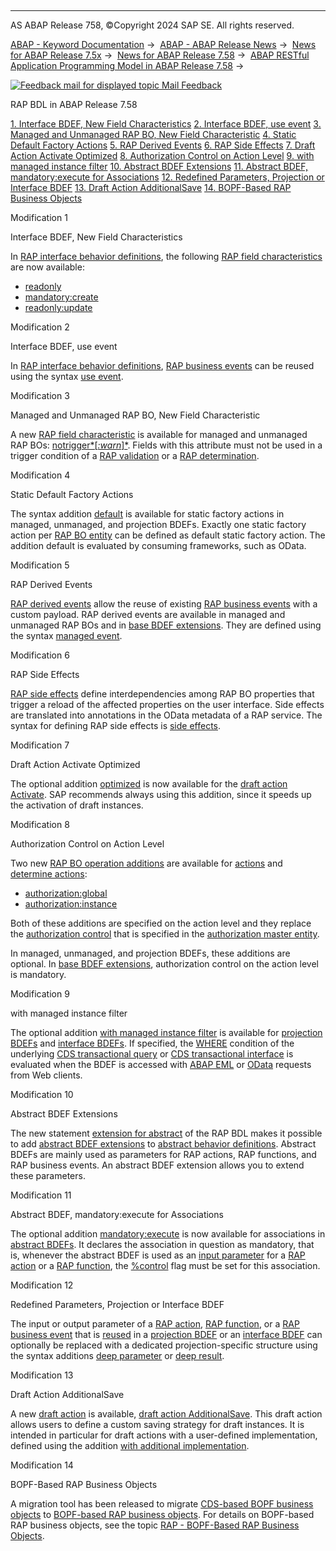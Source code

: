   

* * *

AS ABAP Release 758, ©Copyright 2024 SAP SE. All rights reserved.

[ABAP - Keyword Documentation](https://help.sap.com/doc/abapdocu_latest_index_htm/latest/en-US/abenabap.htm) →  [ABAP - ABAP Release News](https://help.sap.com/doc/abapdocu_latest_index_htm/latest/en-US/abennews.htm) →  [News for ABAP Release 7.5x](https://help.sap.com/doc/abapdocu_latest_index_htm/latest/en-US/abennews-75.htm) →  [News for ABAP Release 7.58](https://help.sap.com/doc/abapdocu_latest_index_htm/latest/en-US/abennews-758.htm) →  [ABAP RESTful Application Programming Model in ABAP Release 7.58](https://help.sap.com/doc/abapdocu_latest_index_htm/latest/en-US/abennews-758-restful.htm) → 

 [![](Mail.gif?object=Mail.gif "Feedback mail for displayed topic") Mail Feedback](mailto:f1_help@sap.com?subject=Feedback%20on%20ABAP%20Documentation&body=Document:%20RAP%20BDL%20in%20ABAP%20Release%207.58%2C%20ABENNEWS-758-CDS_BDL%2C%20758%0D%0A%0D%0AError:%0D%0A%0D%0A%0D%0A%0D%0ASuggestion%20for%20improvement:)

RAP BDL in ABAP Release 7.58

[1\. Interface BDEF, New Field Characteristics](#!ABAP_MODIFICATION_1@1@)
[2\. Interface BDEF, use event](#!ABAP_MODIFICATION_2@2@)
[3\. Managed and Unmanaged RAP BO, New Field Characteristic](#!ABAP_MODIFICATION_3@3@)
[4\. Static Default Factory Actions](#!ABAP_MODIFICATION_4@4@)
[5\. RAP Derived Events](#!ABAP_MODIFICATION_5@5@)
[6\. RAP Side Effects](#!ABAP_MODIFICATION_6@6@)
[7\. Draft Action Activate Optimized](#!ABAP_MODIFICATION_7@7@)
[8\. Authorization Control on Action Level](#!ABAP_MODIFICATION_8@8@)
[9\. with managed instance filter](#!ABAP_MODIFICATION_9@9@)
[10\. Abstract BDEF Extensions](#!ABAP_MODIFICATION_10@10@)
[11\. Abstract BDEF, mandatory:execute for Associations](#!ABAP_MODIFICATION_11@11@)
[12\. Redefined Parameters, Projection or Interface BDEF](#!ABAP_MODIFICATION_12@12@)
[13\. Draft Action AdditionalSave](#!ABAP_MODIFICATION_13@13@)
[14\. BOPF-Based RAP Business Objects](#!ABAP_MODIFICATION_14@14@)

Modification 1   

Interface BDEF, New Field Characteristics

In [RAP interface behavior definitions](https://help.sap.com/doc/abapdocu_latest_index_htm/latest/en-US/abencds_interface_bdef_glosry.htm "Glossary Entry"), the following [RAP field characteristics](https://help.sap.com/doc/abapdocu_latest_index_htm/latest/en-US/abenrap_field_char_glosry.htm "Glossary Entry") are now available:

-   [readonly](https://help.sap.com/doc/abapdocu_latest_index_htm/latest/en-US/abenbdl_field_interface.htm)
-   [mandatory:create](https://help.sap.com/doc/abapdocu_latest_index_htm/latest/en-US/abenbdl_field_interface.htm)
-   [readonly:update](https://help.sap.com/doc/abapdocu_latest_index_htm/latest/en-US/abenbdl_field_interface.htm)

Modification 2   

Interface BDEF, use event

In [RAP interface behavior definitions](https://help.sap.com/doc/abapdocu_latest_index_htm/latest/en-US/abencds_interface_bdef_glosry.htm "Glossary Entry"), [RAP business events](https://help.sap.com/doc/abapdocu_latest_index_htm/latest/en-US/abenrap_entity_event_glosry.htm "Glossary Entry") can be reused using the syntax [use event](https://help.sap.com/doc/abapdocu_latest_index_htm/latest/en-US/abenbdl_use_projection.htm).

Modification 3   

Managed and Unmanaged RAP BO, New Field Characteristic

A new [RAP field characteristic](https://help.sap.com/doc/abapdocu_latest_index_htm/latest/en-US/abenrap_field_char_glosry.htm "Glossary Entry") is available for managed and unmanaged RAP BOs: [notrigger*\[*:warn*\]*](https://help.sap.com/doc/abapdocu_latest_index_htm/latest/en-US/abenbdl_field_char.htm). Fields with this attribute must not be used in a trigger condition of a [RAP validation](https://help.sap.com/doc/abapdocu_latest_index_htm/latest/en-US/abenrap_validation_glosry.htm "Glossary Entry") or a [RAP determination](https://help.sap.com/doc/abapdocu_latest_index_htm/latest/en-US/abenrap_determination_glosry.htm "Glossary Entry").

Modification 4   

Static Default Factory Actions

The syntax addition [default](https://help.sap.com/doc/abapdocu_latest_index_htm/latest/en-US/abenbdl_action_default_factory.htm) is available for static factory actions in managed, unmanaged, and projection BDEFs. Exactly one static factory action per [RAP BO entity](https://help.sap.com/doc/abapdocu_latest_index_htm/latest/en-US/abenrap_bo_entity_glosry.htm "Glossary Entry") can be defined as default static factory action. The addition default is evaluated by consuming frameworks, such as OData.

Modification 5   

RAP Derived Events

[RAP derived events](https://help.sap.com/doc/abapdocu_latest_index_htm/latest/en-US/abenrap_derived_event_glosry.htm "Glossary Entry") allow the reuse of existing [RAP business events](https://help.sap.com/doc/abapdocu_latest_index_htm/latest/en-US/abenrap_entity_event_glosry.htm "Glossary Entry") with a custom payload. RAP derived events are available in managed and unmanaged RAP BOs and in [base BDEF extensions](https://help.sap.com/doc/abapdocu_latest_index_htm/latest/en-US/abenrap_base_bdef_ext_glosry.htm "Glossary Entry"). They are defined using the syntax [managed event](https://help.sap.com/doc/abapdocu_latest_index_htm/latest/en-US/abenbdl_managed_event.htm).

Modification 6   

RAP Side Effects

[RAP side effects](https://help.sap.com/doc/abapdocu_latest_index_htm/latest/en-US/abenrap_side_effects_glosry.htm "Glossary Entry") define interdependencies among RAP BO properties that trigger a reload of the affected properties on the user interface. Side effects are translated into annotations in the OData metadata of a RAP service. The syntax for defining RAP side effects is [side effects](https://help.sap.com/doc/abapdocu_latest_index_htm/latest/en-US/abenbdl_side_effects.htm).

Modification 7   

Draft Action Activate Optimized

The optional addition [optimized](https://help.sap.com/doc/abapdocu_latest_index_htm/latest/en-US/abenbdl_draft_action.htm) is now available for the [draft action Activate](https://help.sap.com/doc/abapdocu_latest_index_htm/latest/en-US/abenbdl_draft_action.htm). SAP recommends always using this addition, since it speeds up the activation of draft instances.

Modification 8   

Authorization Control on Action Level

Two new [RAP BO operation additions](https://help.sap.com/doc/abapdocu_latest_index_htm/latest/en-US/abenbdl_operations_additions.htm) are available for [actions](https://help.sap.com/doc/abapdocu_latest_index_htm/latest/en-US/abenrap_action_glosry.htm "Glossary Entry") and [determine actions](https://help.sap.com/doc/abapdocu_latest_index_htm/latest/en-US/abenrap_bo_det_action_glosry.htm "Glossary Entry"):

-   [authorization:global](https://help.sap.com/doc/abapdocu_latest_index_htm/latest/en-US/abenbdl_actions_auth_global.htm)
-   [authorization:instance](https://help.sap.com/doc/abapdocu_latest_index_htm/latest/en-US/abenbdl_actions_auth_instance.htm)

Both of these additions are specified on the action level and they replace the [authorization control](https://help.sap.com/doc/abapdocu_latest_index_htm/latest/en-US/abenbdl_authorization.htm) that is specified in the [authorization master entity](https://help.sap.com/doc/abapdocu_latest_index_htm/latest/en-US/abenrap_auth_ma_ent_glosry.htm "Glossary Entry").

In managed, unmanaged, and projection BDEFs, these additions are optional. In [base BDEF extensions](https://help.sap.com/doc/abapdocu_latest_index_htm/latest/en-US/abenrap_base_bdef_ext_glosry.htm "Glossary Entry"), authorization control on the action level is mandatory.

Modification 9   

with managed instance filter

The optional addition [with managed instance filter](https://help.sap.com/doc/abapdocu_latest_index_htm/latest/en-US/abenbdl_mngd_instance_check_proj.htm) is available for [projection BDEFs](https://help.sap.com/doc/abapdocu_latest_index_htm/latest/en-US/abencds_proj_bdef_glosry.htm "Glossary Entry") and [interface BDEFs](https://help.sap.com/doc/abapdocu_latest_index_htm/latest/en-US/abencds_interface_bdef_glosry.htm "Glossary Entry"). If specified, the [WHERE](https://help.sap.com/doc/abapdocu_latest_index_htm/latest/en-US/abencds_proj_view_cond_expr.htm) condition of the underlying [CDS transactional query](https://help.sap.com/doc/abapdocu_latest_index_htm/latest/en-US/abencds_transactional_pv_glosry.htm "Glossary Entry") or [CDS transactional interface](https://help.sap.com/doc/abapdocu_latest_index_htm/latest/en-US/abencds_trans_interface_glosry.htm "Glossary Entry") is evaluated when the BDEF is accessed with [ABAP EML](https://help.sap.com/doc/abapdocu_latest_index_htm/latest/en-US/abenabap_eml_glosry.htm "Glossary Entry") or [OData](https://help.sap.com/doc/abapdocu_latest_index_htm/latest/en-US/abenodata_glosry.htm "Glossary Entry") requests from Web clients.

Modification 10   

Abstract BDEF Extensions

The new statement [extension for abstract](https://help.sap.com/doc/abapdocu_latest_index_htm/latest/en-US/abenbdl_extension_for_abstract.htm) of the RAP BDL makes it possible to add [abstract BDEF extensions](https://help.sap.com/doc/abapdocu_latest_index_htm/latest/en-US/abenrap_abs_bdef_ext_glosry.htm "Glossary Entry") to [abstract behavior definitions](https://help.sap.com/doc/abapdocu_latest_index_htm/latest/en-US/abencds_abstract_bdef_glosry.htm "Glossary Entry"). Abstract BDEFs are mainly used as parameters for RAP actions, RAP functions, and RAP business events. An abstract BDEF extension allows you to extend these parameters.

Modification 11   

Abstract BDEF, mandatory:execute for Associations

The optional addition [mandatory:execute](https://help.sap.com/doc/abapdocu_latest_index_htm/latest/en-US/abenbdl_association_abstract.htm) is now available for associations in [abstract BDEFs](https://help.sap.com/doc/abapdocu_latest_index_htm/latest/en-US/abencds_abstract_bdef_glosry.htm "Glossary Entry"). It declares the association in question as mandatory, that is, whenever the abstract BDEF is used as an [input parameter](https://help.sap.com/doc/abapdocu_latest_index_htm/latest/en-US/abenbdl_action_input_param.htm) for a [RAP action](https://help.sap.com/doc/abapdocu_latest_index_htm/latest/en-US/abenrap_action_glosry.htm "Glossary Entry") or a [RAP function](https://help.sap.com/doc/abapdocu_latest_index_htm/latest/en-US/abenrap_function_glosry.htm "Glossary Entry"), the [%control](https://help.sap.com/doc/abapdocu_latest_index_htm/latest/en-US/abapderived_types_control.htm) flag must be set for this association.

Modification 12   

Redefined Parameters, Projection or Interface BDEF

The input or output parameter of a [RAP action](https://help.sap.com/doc/abapdocu_latest_index_htm/latest/en-US/abenrap_action_glosry.htm "Glossary Entry"), [RAP function](https://help.sap.com/doc/abapdocu_latest_index_htm/latest/en-US/abenrap_function_glosry.htm "Glossary Entry"), or a [RAP business event](https://help.sap.com/doc/abapdocu_latest_index_htm/latest/en-US/abenrap_entity_event_glosry.htm "Glossary Entry") that is [reused](https://help.sap.com/doc/abapdocu_latest_index_htm/latest/en-US/abenbdl_use_projection.htm) in a [projection BDEF](https://help.sap.com/doc/abapdocu_latest_index_htm/latest/en-US/abencds_proj_bdef_glosry.htm "Glossary Entry") or an [interface BDEF](https://help.sap.com/doc/abapdocu_latest_index_htm/latest/en-US/abencds_interface_bdef_glosry.htm "Glossary Entry") can optionally be replaced with a dedicated projection-specific structure using the syntax additions [deep parameter](https://help.sap.com/doc/abapdocu_latest_index_htm/latest/en-US/abenbdl_redefine_param.htm) or [deep result](https://help.sap.com/doc/abapdocu_latest_index_htm/latest/en-US/abenbdl_redefine_param.htm).

Modification 13   

Draft Action AdditionalSave

A new [draft action](https://help.sap.com/doc/abapdocu_latest_index_htm/latest/en-US/abenrap_bo_draft_action_glosry.htm "Glossary Entry") is available, [draft action AdditionalSave](https://help.sap.com/doc/abapdocu_latest_index_htm/latest/en-US/abenbdl_draft_action.htm). This draft action allows users to define a custom saving strategy for draft instances. It is intended in particular for draft actions with a user-defined implementation, defined using the addition [with additional implementation](abenbdl_draft_action.htm#!ABAP_ADDITION_1@1@).

Modification 14   

BOPF-Based RAP Business Objects

A migration tool has been released to migrate [CDS-based BOPF business objects](https://help.sap.com/doc/abapdocu_latest_index_htm/latest/en-US/abencds_bopf_bo_glosry.htm "Glossary Entry") to [BOPF-based RAP business objects](https://help.sap.com/doc/abapdocu_latest_index_htm/latest/en-US/abenrap_bopf_bo_glosry.htm "Glossary Entry"). For details on BOPF-based RAP business objects, see the topic [RAP - BOPF-Based RAP Business Objects](https://help.sap.com/doc/abapdocu_latest_index_htm/latest/en-US/abenbdl_rap_bopf.htm).